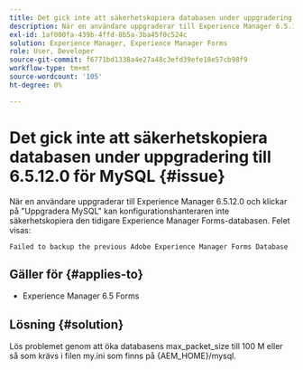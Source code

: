 ```yaml
---
title: Det gick inte att säkerhetskopiera databasen under uppgradering till 6.5.12.0 för MySQL.
description: När en användare uppgraderar till Experience Manager 6.5.12.0 och klickar på "Uppgradera MySQL" kan konfigurationshanteraren inte säkerhetskopiera den tidigare Experience Manager Forms-databasen.
exl-id: 1af000fa-439b-4ffd-8b5a-3ba45f0c524c
solution: Experience Manager, Experience Manager Forms
role: User, Developer
source-git-commit: f6771bd1338a4e27a48c3efd39efe18e57cb98f9
workflow-type: tm+mt
source-wordcount: '105'
ht-degree: 0%

---
```


# Det gick inte att säkerhetskopiera databasen under uppgradering till 6.5.12.0 för MySQL {#issue}

När en användare uppgraderar till Experience Manager 6.5.12.0 och klickar på &quot;Uppgradera MySQL&quot; kan konfigurationshanteraren inte säkerhetskopiera den tidigare Experience Manager Forms-databasen. Felet visas:

`Failed to backup the previous Adobe Experience Manager Forms Database`


## Gäller för {#applies-to}

* Experience Manager 6.5 Forms

## Lösning {#solution}

Lös problemet genom att öka databasens max_packet_size till 100 M eller så som krävs i filen my.ini som finns på {AEM_HOME}/mysql.
